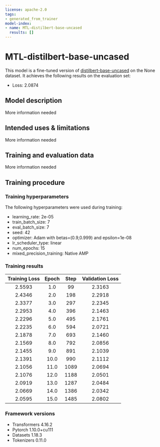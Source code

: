 ```yaml
---
license: apache-2.0
tags:
- generated_from_trainer
model-index:
- name: MTL-distilbert-base-uncased
  results: []
---
```


<!-- This model card has been generated automatically according to the information the Trainer had access to. You
should probably proofread and complete it, then remove this comment. -->

# MTL-distilbert-base-uncased

This model is a fine-tuned version of [distilbert-base-uncased](https://huggingface.co/distilbert-base-uncased) on the None dataset.
It achieves the following results on the evaluation set:
- Loss: 2.0874

## Model description

More information needed

## Intended uses & limitations

More information needed

## Training and evaluation data

More information needed

## Training procedure

### Training hyperparameters

The following hyperparameters were used during training:
- learning_rate: 2e-05
- train_batch_size: 7
- eval_batch_size: 7
- seed: 42
- optimizer: Adam with betas=(0.9,0.999) and epsilon=1e-08
- lr_scheduler_type: linear
- num_epochs: 15
- mixed_precision_training: Native AMP

### Training results

| Training Loss | Epoch | Step | Validation Loss |
|:-------------:|:-----:|:----:|:---------------:|
| 2.5593        | 1.0   | 99   | 2.3163          |
| 2.4346        | 2.0   | 198  | 2.2918          |
| 2.3377        | 3.0   | 297  | 2.2345          |
| 2.2953        | 4.0   | 396  | 2.1463          |
| 2.2296        | 5.0   | 495  | 2.1761          |
| 2.2235        | 6.0   | 594  | 2.0721          |
| 2.1878        | 7.0   | 693  | 2.1460          |
| 2.1569        | 8.0   | 792  | 2.0856          |
| 2.1455        | 9.0   | 891  | 2.1039          |
| 2.1391        | 10.0  | 990  | 2.1112          |
| 2.1056        | 11.0  | 1089 | 2.0694          |
| 2.1076        | 12.0  | 1188 | 2.0501          |
| 2.0919        | 13.0  | 1287 | 2.0484          |
| 2.0669        | 14.0  | 1386 | 2.0342          |
| 2.0595        | 15.0  | 1485 | 2.0802          |


### Framework versions

- Transformers 4.16.2
- Pytorch 1.10.0+cu111
- Datasets 1.18.3
- Tokenizers 0.11.0
